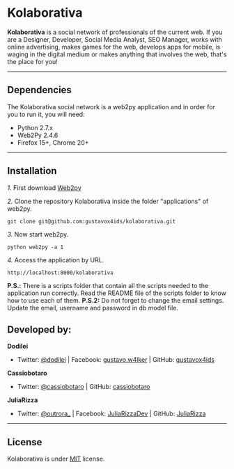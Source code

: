 Kolaborativa
============

**Kolaborativa** is a social network of professionals of the current web. If you are a Designer, Developer, Social Media Analyst, SEO Manager, works with online advertising, makes games for the web, develops apps for mobile, is waging in the digital medium or makes anything that involves the web, that's the place for you!

---------------------------------------

Dependencies
--------------

The Kolaborativa social network is a web2py application and in order for you to run it, you will need:

- Python 2.7.x
- Web2Py 2.4.6
- Firefox 15+, Chrome 20+

---------------------------------------

Installation
------------

*1.*  First download [Web2py](https://github.com/web2py/web2py)

*2.*  Clone the repository Kolaborativa inside the folder "applications" of web2py.

    git clone git@github.com:gustavox4ids/kolaborativa.git

*3.*  Now start web2py.

    python web2py -a 1

*4.*  Access the application by URL.

    http://localhost:8000/kolaborativa

**P.S.:** There is a scripts folder that contain all the scripts needed to the application run correctly. Read the README file of the scripts folder to know how to use each of them.
**P.S.2:** Do not forget to change the email settings. Update the email, username and password in db model file.



Developed by:
--------------

**Dodilei**
+ Twitter: [@dodilei](http://twitter.com/dodilei "Twitter") | Facebook: [gustavo.w4lker](http://www.facebook.com/gustavo.w4lker/ "Facebook") | GitHub: [gustavox4ids](http://github.com/gustavox4ids "GitHub")

**Cassiobotaro**
+ Twitter: [@cassiobotaro](http://twitter.com/cassiobotaro "Twitter") | GitHub: [cassiobotaro](http://github.com/cassiobotaro "GitHub")

**JuliaRizza**
+ Twitter: [@outrora_](http://twitter.com/outrora_ "Twitter") | Facebook: [JuliaRizzaDev](http://www.facebook.com/JuliaRizzaDev/ "Facebook") | GitHub: [JuliaRizza](http://github.com/JuliaRizza "GitHub")

---------------------------------------

License
---------------------
Kolaborativa is under [MIT](http://www.opensource.org/licenses/mit-license.php/ "MIT license") license.
